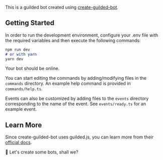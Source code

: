 This is a guilded bot created using [create-guilded-bot](https://github.com/CompeyDev/create-guilded-bot).

## Getting Started
In order to run the development environment, configure your .env file with the required variables and then execute the following commands:
```md
npm run dev
# or with yarn
yarn dev
```

Your bot should be online.

You can start editing the commands by adding/modifying files in the `commands` directory. An example help command is provided in
`commands/help.ts`.

Events can also be customized by adding files to the `events` directory corresponding to the name of the event. See `events/ready.ts` for an example event.

## Learn More
Since create-guilded-bot uses guilded.js, you can learn more from their [official docs](https://guilded.js.org/).

🚀 Let's create some bots, shall we?